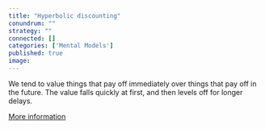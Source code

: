 ```yaml
---
title: "Hyperbolic discounting"
conundrum: ""
strategy: ""
connected: []
categories: ['Mental Models']
published: true
image: 
---
```


We tend to value things that pay off immediately over things that pay off in the future. The value falls quickly at first, and then levels off for longer delays.

[More information](https://en.wikipedia.org/wiki/Hyperbolic_discounting)


